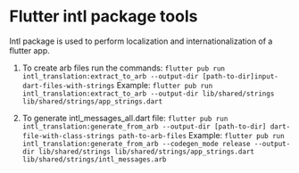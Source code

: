 # Flutter intl package tools

Intl package is used to perform localization and internationalization of a flutter app.

1. To create arb files run the commands:
   `flutter pub run intl_translation:extract_to_arb --output-dir [path-to-dir]input-dart-files-with-strings`
   Example:
   `flutter pub run intl_translation:extract_to_arb --output-dir lib/shared/strings lib/shared/strings/app_strings.dart`

2. To generate intl_messages_all.dart file:
   `flutter pub run intl_translation:generate_from_arb --output-dir [path-to-dir] dart-file-with-class-strings path-to-arb-files`
   Example:
   `flutter pub run intl_translation:generate_from_arb --codegen_mode release --output-dir lib/shared/strings lib/shared/strings/app_strings.dart lib/shared/strings/intl_messages.arb`
